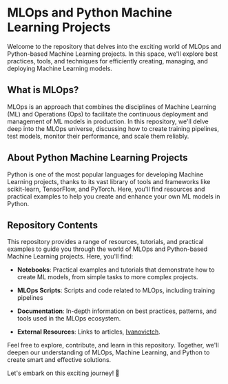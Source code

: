 # MLOps and Python Machine Learning Projects

Welcome to the repository that delves into the exciting world of MLOps and Python-based Machine Learning projects. In this space, we'll explore best practices, tools, and techniques for efficiently creating, managing, and deploying Machine Learning models.

## What is MLOps?

MLOps is an approach that combines the disciplines of Machine Learning (ML) and Operations (Ops) to facilitate the continuous deployment and management of ML models in production. In this repository, we'll delve deep into the MLOps universe, discussing how to create training pipelines, test models, monitor their performance, and scale them reliably.

## About Python Machine Learning Projects

Python is one of the most popular languages for developing Machine Learning projects, thanks to its vast library of tools and frameworks like scikit-learn, TensorFlow, and PyTorch. Here, you'll find resources and practical examples to help you create and enhance your own ML models in Python.

## Repository Contents

This repository provides a range of resources, tutorials, and practical examples to guide you through the world of MLOps and Python-based Machine Learning projects. Here, you'll find:

- **Notebooks**: Practical examples and tutorials that demonstrate how to create ML models, from simple tasks to more complex projects.

- **MLOps Scripts**: Scripts and code related to MLOps, including training pipelines

- **Documentation**: In-depth information on best practices, patterns, and tools used in the MLOps ecosystem.

- **External Resources**: Links to articles, [Ivanovictch](https://github.com/ivanovitchm/mlops).

Feel free to explore, contribute, and learn in this repository. Together, we'll deepen our understanding of MLOps, Machine Learning, and Python to create smart and effective solutions.

Let's embark on this exciting journey! 🚀
